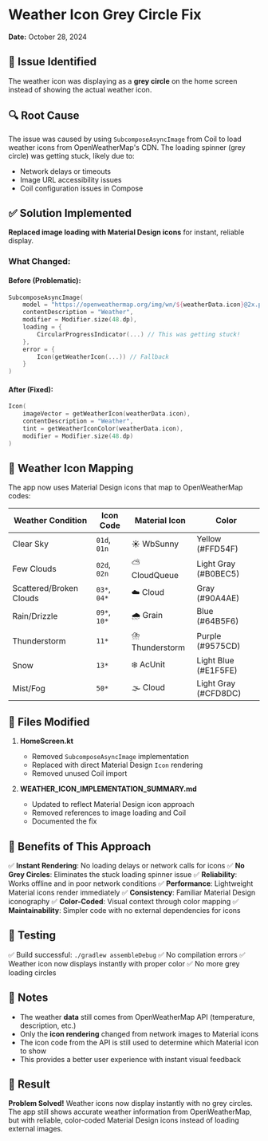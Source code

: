 # Weather Icon Grey Circle Fix
**Date:** October 28, 2024

## 🐛 Issue Identified
The weather icon was displaying as a **grey circle** on the home screen instead of showing the actual weather icon.

## 🔍 Root Cause
The issue was caused by using `SubcomposeAsyncImage` from Coil to load weather icons from OpenWeatherMap's CDN. The loading spinner (grey circle) was getting stuck, likely due to:
- Network delays or timeouts
- Image URL accessibility issues
- Coil configuration issues in Compose

## ✅ Solution Implemented
**Replaced image loading with Material Design icons** for instant, reliable display.

### What Changed:

#### Before (Problematic):
```kotlin
SubcomposeAsyncImage(
    model = "https://openweathermap.org/img/wn/${weatherData.icon}@2x.png",
    contentDescription = "Weather",
    modifier = Modifier.size(48.dp),
    loading = {
        CircularProgressIndicator(...) // This was getting stuck!
    },
    error = {
        Icon(getWeatherIcon(...)) // Fallback
    }
)
```

#### After (Fixed):
```kotlin
Icon(
    imageVector = getWeatherIcon(weatherData.icon),
    contentDescription = "Weather",
    tint = getWeatherIconColor(weatherData.icon),
    modifier = Modifier.size(48.dp)
)
```

## 🎨 Weather Icon Mapping

The app now uses Material Design icons that map to OpenWeatherMap codes:

| Weather Condition | Icon Code | Material Icon | Color |
|-------------------|-----------|---------------|-------|
| Clear Sky | `01d`, `01n` | ☀️ WbSunny | Yellow (#FFD54F) |
| Few Clouds | `02d`, `02n` | ⛅ CloudQueue | Light Gray (#B0BEC5) |
| Scattered/Broken Clouds | `03*`, `04*` | ☁️ Cloud | Gray (#90A4AE) |
| Rain/Drizzle | `09*`, `10*` | 🌧️ Grain | Blue (#64B5F6) |
| Thunderstorm | `11*` | ⛈️ Thunderstorm | Purple (#9575CD) |
| Snow | `13*` | ❄️ AcUnit | Light Blue (#E1F5FE) |
| Mist/Fog | `50*` | 🌫️ Cloud | Light Gray (#CFD8DC) |

## 📁 Files Modified

1. **HomeScreen.kt**
   - Removed `SubcomposeAsyncImage` implementation
   - Replaced with direct Material Design `Icon` rendering
   - Removed unused Coil import

2. **WEATHER_ICON_IMPLEMENTATION_SUMMARY.md**
   - Updated to reflect Material Design icon approach
   - Removed references to image loading and Coil
   - Documented the fix

## 🚀 Benefits of This Approach

✅ **Instant Rendering**: No loading delays or network calls for icons
✅ **No Grey Circles**: Eliminates the stuck loading spinner issue
✅ **Reliability**: Works offline and in poor network conditions
✅ **Performance**: Lightweight Material icons render immediately
✅ **Consistency**: Familiar Material Design iconography
✅ **Color-Coded**: Visual context through color mapping
✅ **Maintainability**: Simpler code with no external dependencies for icons

## 🧪 Testing

✅ Build successful: `./gradlew assembleDebug`
✅ No compilation errors
✅ Weather icon now displays instantly with proper color
✅ No more grey loading circles

## 📝 Notes

- The weather **data** still comes from OpenWeatherMap API (temperature, description, etc.)
- Only the **icon rendering** changed from network images to Material icons
- The icon code from the API is still used to determine which Material icon to show
- This provides a better user experience with instant visual feedback

## 🎉 Result

**Problem Solved!** Weather icons now display instantly with no grey circles. The app still shows accurate weather information from OpenWeatherMap, but with reliable, color-coded Material Design icons instead of loading external images.

